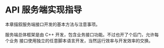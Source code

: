 # API 服务端实现指导

本章描叙服务端接口开发的基本方法与注意事项。

服务端总体框架是由 C++ 开发，包含业务接口功能。不过也开了个后门，允许每个业务
接口使用独立的任意脚本语言开发，当然运行效率与开发效率的交换。
